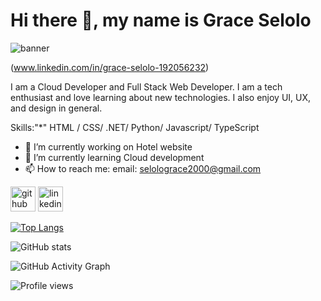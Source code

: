 # Hi there 👋, my name is Grace Selolo

![banner](https://user-images.githubusercontent.com/102596450/185249407-ac45f775-0ad6-4bd5-b6fd-baeff4c51386.png)

(www.linkedin.com/in/grace-selolo-192056232)


 I am a Cloud Developer and Full Stack Web Developer. I am a tech enthusiast and love learning about new technologies.
 I also enjoy UI, UX, and design in general.

Skills:"*" HTML / CSS/ .NET/ Python/ Javascript/ TypeScript

- 🔭 I’m currently working on Hotel website 
- 🌱 I’m currently learning Cloud development 
- 📫 How to reach me: email: selolograce2000@gmail.com  


[<img src='https://cdn.jsdelivr.net/npm/simple-icons@3.0.1/icons/github.svg' alt='github' height='40'>](https://github.com/Grace-1-Sketch)  [<img src='https://cdn.jsdelivr.net/npm/simple-icons@3.0.1/icons/linkedin.svg' alt='linkedin' height='40'>](https://www.linkedin.com/in/www.linkedin.com/in/grace-selolo-192056232/)  

[![Top Langs](https://github-readme-stats.vercel.app/api/top-langs/?username=Grace-1-Sketch)](https://github.com/anuraghazra/github-readme-stats)

![GitHub stats](https://github-readme-stats.vercel.app/api?username=Grace-1-Sketch&show_icons=true)  

![GitHub Activity Graph](https://activity-graph.herokuapp.com/graph?username=Grace-1-Sketch)  

![Profile views](https://gpvc.arturio.dev/Grace-1-Sketch)  





 
